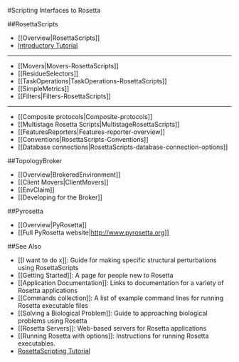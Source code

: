 #Scripting Interfaces to Rosetta

##RosettaScripts
 
* [[Overview|RosettaScripts]]
* [Introductory Tutorial](https://www.rosettacommons.org/demos/latest/tutorials/scripting_with_rosettascripts/scripting_with_rosettascripts)

---------------------------------
* [[Movers|Movers-RosettaScripts]]
* [[ResidueSelectors]]
* [[TaskOperations|TaskOperations-RosettaScripts]]
* [[SimpleMetrics]]
* [[Filters|Filters-RosettaScripts]]
---------------------------------

* [[Composite protocols|Composite-protocols]]
* [[Multistage Rosetta Scripts|MultistageRosettaScripts]]
* [[FeaturesReporters|Features-reporter-overview]]
* [[Conventions|RosettaScripts-Conventions]]
* [[Database connections|RosettaScripts-database-connection-options]]

##TopologyBroker

* [[Overview|BrokeredEnvironment]]
* [[Client Movers|ClientMovers]]
* [[EnvClaim]]
* [[Developing for the Broker]]

##Pyrosetta

* [[Overview|PyRosetta]]
* [[Full PyRosetta website|http://www.pyrosetta.org]]

##See Also

* [[I want to do x]]: Guide for making specific structural perturbations using RosettaScripts
* [[Getting Started]]: A page for people new to Rosetta
* [[Application Documentation]]: Links to documentation for a variety of Rosetta applications
* [[Commands collection]]: A list of example command lines for running Rosetta executable files
* [[Solving a Biological Problem]]: Guide to approaching biological problems using Rosetta
* [[Rosetta Servers]]: Web-based servers for Rosetta applications
* [[Running Rosetta with options]]: Instructions for running Rosetta executables.
* [RosettaScripting Tutorial](https://www.rosettacommons.org/demos/latest/tutorials/scripting_with_rosettascripts/scripting_with_rosettascripts)